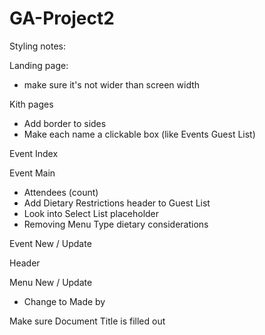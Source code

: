 # GA-Project2

Styling notes:

Landing page:

- make sure it's not wider than screen width

Kith pages

- Add border to sides
- Make each name a clickable box (like Events Guest List)

Event Index

Event Main

- Attendees (count)
- Add Dietary Restrictions header to Guest List
- Look into Select List placeholder
- Removing Menu Type dietary considerations

Event New / Update

Header

Menu New / Update

- Change to Made by

Make sure Document Title is filled out
